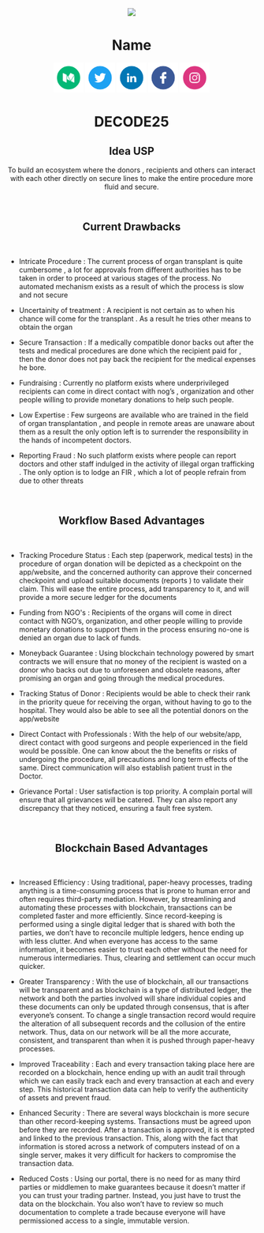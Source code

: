 <div align = "center">

<img height=200px src= "https://github.com/DECODE25/optim/blob/master/optim_logo.png">

<h1>Name</h1>

<a href=""><img src="https://github.com/aritraroy/social-icons/blob/master/medium-icon.png?raw=true" width="60"></a>
<a href=""><img src="https://github.com/aritraroy/social-icons/blob/master/twitter-icon.png?raw=true" width="60"></a>
<a href=""><img src="https://github.com/aritraroy/social-icons/blob/master/linkedin-icon.png?raw=true" width="60"></a>
<a href=""><img src="https://github.com/aritraroy/social-icons/blob/master/facebook-icon.png?raw=true" width="60"></a>
<a href=""><img src="https://github.com/aritraroy/social-icons/blob/master/instagram-icon.png?raw=true" width="60"></a>

# DECODE25


## Idea USP

To build an ecosystem where the donors , recipients and others can interact with each other directly on secure lines to make the entire procedure more fluid and secure.

<br>

## Current Drawbacks

<br>
<div align = "left">


 -  Intricate Procedure :  The current process of organ transplant is quite cumbersome , a lot for approvals from    different authorities has to be taken  in order to proceed at various stages of the process. No automated mechanism exists as a result of which the process is slow and not secure


 - Uncertainity of treatment : A recipient is not certain as to when his chance will come for the transplant . As a result he tries other means to obtain the organ

 - Secure Transaction : If a medically compatible donor backs out after the tests and medical procedures are done which the recipient paid for , then the donor does not pay back the recipient for the medical expenses he bore.

 - Fundraising : Currently no platform exists where underprivileged recipients can come in direct contact with nog’s , organization and other people willing to provide monetary donations to help such people.

 - Low Expertise : Few surgeons are available who are trained in the field of organ transplantation , and people in remote areas are unaware about them as a result the only option left is to surrender the responsibility in the hands of incompetent doctors.

 - Reporting Fraud : No such platform exists where people can report doctors and other staff indulged in the activity of illegal organ trafficking . The only option is to lodge an FIR , which  a lot of people refrain from due to other threats
 </div>
 
<br>

## Workflow Based Advantages

<br>
<div align = "left">

 - Tracking Procedure Status : Each step (paperwork, medical tests) in the procedure of organ donation will be depicted as a checkpoint on the app/website, and the concerned authority can approve their concerned checkpoint and upload suitable documents (reports ) to validate their claim. This will ease the entire process, add transparency to it, and will provide a more secure ledger for the documents


 - Funding from NGO's : Recipients of the organs will come in direct contact with NGO’s, organization, and other people willing to provide monetary donations to support them in the process ensuring no-one is denied an organ due to lack of funds.

 - Moneyback Guarantee : Using blockchain technology powered by smart contracts we will ensure that no money of the recipient is wasted on a donor who backs out due to unforeseen and obsolete reasons, after promising an organ and going through the medical procedures.

 - Tracking Status of Donor : Recipients would be able to check their rank in the priority queue for receiving the organ, without having to go to the hospital. They would also be able to see all the potential donors on the app/website
 - Direct Contact with Professionals : With the help of our website/app, direct contact with good surgeons and people experienced in the field would be possible. One can know about the the benefits or risks of undergoing the procedure, all precautions and long term effects of the same. Direct communication will also establish patient trust in the Doctor.



 - Grievance Portal : User satisfaction is top priority.
A  complain portal will ensure that all grievances will be catered. They can also report any discrepancy that they noticed, ensuring a fault free system.
 </div>

 <br>

## Blockchain Based Advantages

<br>
<div align = "left">

 - Increased Efficiency : Using traditional, paper-heavy processes, trading anything is a time-consuming process that is prone to human error and often requires third-party mediation. However, by streamlining and automating these processes with blockchain, transactions can be completed faster and more efficiently. Since record-keeping is performed using a single digital ledger that is shared with both the parties, we don’t have to reconcile multiple ledgers, hence ending up with less clutter. And when everyone has access to the same information, it becomes easier to trust each other without the need for numerous intermediaries. Thus, clearing and settlement can occur much quicker.


 - Greater Transparency : With the use of blockchain, all our transactions will be transparent and as blockchain is a type of distributed ledger, the network and both the parties involved will share individual copies and these documents can only be updated through consensus, that is after everyone’s consent. To change a single transaction record would require the alteration of all subsequent records and the collusion of the entire network. Thus, data on our network will be all the more accurate, consistent, and transparent than when it is pushed through paper-heavy processes.

 - Improved Traceability : Each and every transaction taking place here are recorded on a blockchain, hence ending up with an audit trail through which we can easily track each and every transaction at each and every step. This historical transaction data can help to verify the authenticity of assets and prevent fraud.

 - Enhanced Security : There are several ways blockchain is more secure than other record-keeping systems. Transactions must be agreed upon before they are recorded. After a transaction is approved, it is encrypted and linked to the previous transaction. This, along with the fact that information is stored across a network of computers instead of on a single server, makes it very difficult for hackers to compromise the transaction data.
 - Reduced Costs : Using our portal, there is no need for as many third parties or middlemen to make guarantees because it doesn’t matter if you can trust your trading partner. Instead, you just have to trust the data on the blockchain. You also won’t have to review so much documentation to complete a trade because everyone will have permissioned access to a single, immutable version.

 </div>